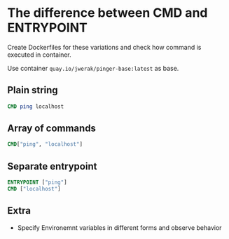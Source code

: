 # The difference between CMD and ENTRYPOINT

Create Dockerfiles for these variations and check how command is executed in container.

Use container `quay.io/jwerak/pinger-base:latest` as base.

## Plain string

```Dockerfile
CMD ping localhost
```

## Array of commands

```Dockerfile
CMD["ping", "localhost"]
```

## Separate entrypoint

```Dockerfile
ENTRYPOINT ["ping"]
CMD ["localhost"]
```

## Extra

- Specify Environemnt variables in different forms and observe behavior
